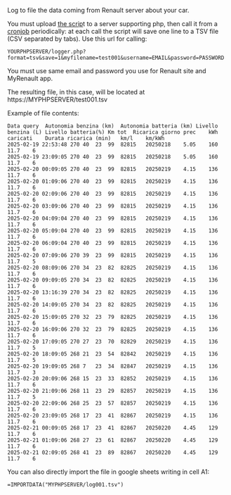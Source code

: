 Log to file the data coming from Renault server about your car.

You must upload [the scrip](https://github.com/jumpjack/myRenaultLC/blob/main/logger.php)t to a server supporting php, then call it from a [cronjob](https://console.cron-job.org/jobs) periodically: 
at each call the script will save one line to a TSV file (CSV separated by tabs). Use this url for calling:

`YOURPHPSERVER/logger.php?format=tsv&save=1&myfilename=test001&username=EMAIL&password=PASSWORD`

You must use same email and password you use for Renault site and MyRenault app.

The resulting file, in this case, will be located at https://MYPHPSERVER/test001.tsv

Example of file contents:

```
Data query	Autonomia benzina (km)	Autonomia batteria (km)	Livello benzina (L)	Livello batteria(%)	Km tot	Ricarica giorno prec	kWh caricati	Durata ricarica (min)	km/l	km/kWh
2025-02-19 22:53:48	270	40	23	99	82815	20250218	5.05	160	11.7	6
2025-02-19 23:09:05	270	40	23	99	82815	20250218	5.05	160	11.7	6
2025-02-20 00:09:05	270	40	23	99	82815	20250219	4.15	136	11.7	6
2025-02-20 01:09:06	270	40	23	99	82815	20250219	4.15	136	11.7	6
2025-02-20 02:09:06	270	40	23	99	82815	20250219	4.15	136	11.7	6
2025-02-20 03:09:06	270	40	23	99	82815	20250219	4.15	136	11.7	6
2025-02-20 04:09:04	270	40	23	99	82815	20250219	4.15	136	11.7	6
2025-02-20 05:09:04	270	40	23	99	82815	20250219	4.15	136	11.7	6
2025-02-20 06:09:04	270	40	23	99	82815	20250219	4.15	136	11.7	6
2025-02-20 07:09:06	270	39	23	99	82815	20250219	4.15	136	11.7	5
2025-02-20 08:09:06	270	34	23	82	82825	20250219	4.15	136	11.7	6
2025-02-20 09:09:05	270	34	23	82	82825	20250219	4.15	136	11.7	6
2025-02-20 13:16:39	270	34	23	82	82825	20250219	4.15	136	11.7	6
2025-02-20 14:09:05	270	34	23	82	82825	20250219	4.15	136	11.7	6
2025-02-20 15:09:05	270	32	23	79	82825	20250219	4.15	136	11.7	6
2025-02-20 16:09:06	270	32	23	79	82825	20250219	4.15	136	11.7	6
2025-02-20 17:09:05	270	27	23	70	82829	20250219	4.15	136	11.7	5
2025-02-20 18:09:05	268	21	23	54	82842	20250219	4.15	136	11.7	5
2025-02-20 19:09:05	268	7	23	34	82847	20250219	4.15	136	11.7	3
2025-02-20 20:09:06	268	15	23	33	82852	20250219	4.15	136	11.7	6
2025-02-20 21:09:06	268	11	23	29	82857	20250219	4.15	136	11.7	5
2025-02-20 22:09:06	268	25	23	57	82857	20250219	4.15	136	11.7	6
2025-02-20 23:09:05	268	17	23	41	82867	20250219	4.15	136	11.7	6
2025-02-21 00:09:05	268	17	23	41	82867	20250220	4.45	129	11.7	6
2025-02-21 01:09:06	268	27	23	61	82867	20250220	4.45	129	11.7	6
2025-02-21 02:09:05	268	41	23	89	82867	20250220	4.45	129	11.7	6
```

You can also directly import the file in google sheets writing in cell A1:

`=IMPORTDATA("MYPHPSERVER/log001.tsv")`

